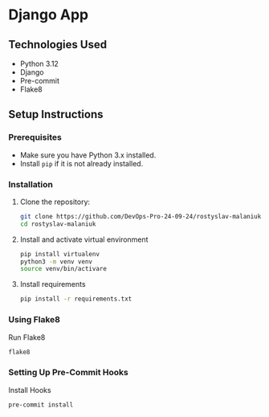 # Django App


## Technologies Used

- Python 3.12
- Django
- Pre-commit
- Flake8

## Setup Instructions

### Prerequisites

- Make sure you have Python 3.x installed.
- Install `pip` if it is not already installed.

### Installation

1. Clone the repository:

   ```bash
   git clone https://github.com/DevOps-Pro-24-09-24/rostyslav-malaniuk.git
   cd rostyslav-malaniuk
   ```

2. Install and activate virtual environment

    ```bash
    pip install virtualenv
    python3 -m venv venv
    source venv/bin/activare
    ```

3. Install requirements

    ```bash
    pip install -r requirements.txt
    ```

### Using Flake8
Run Flake8

``` bash
flake8
```

### Setting Up Pre-Commit Hooks
Install Hooks

``` bash
pre-commit install
```
